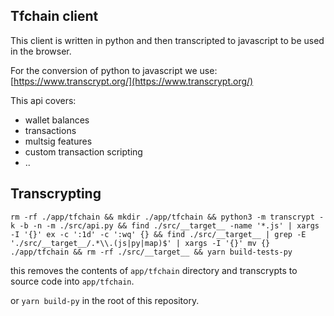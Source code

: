 ## Tfchain client

This client is written in python and then transcripted to javascript to be used in the browser.

For the conversion of python to javascript we use: [https://www.transcrypt.org/](https://www.transcrypt.org/)

This api covers:

- wallet balances
- transactions
- multsig features
- custom transaction scripting
- ..

## Transcrypting

```
rm -rf ./app/tfchain && mkdir ./app/tfchain && python3 -m transcrypt -k -b -n -m ./src/api.py && find ./src/__target__ -name '*.js' | xargs -I '{}' ex -c ':1d' -c ':wq' {} && find ./src/__target__ | grep -E './src/__target__/.*\\.(js|py|map)$' | xargs -I '{}' mv {} ./app/tfchain && rm -rf ./src/__target__ && yarn build-tests-py
```

this removes the contents of `app/tfchain` directory and transcrypts to source code into `app/tfchain`.

or `yarn build-py` in the root of this repository.
